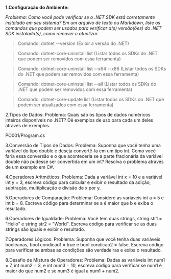 **1.Configuração do Ambiente:**

*Problema: Como você pode verificar se o .NET SDK está corretamente instalado em seu sistema? Em um arquivo de texto ou Markdown, liste os comandos que podem ser usados para verificar a(s) versão(ões) do .NET SDK instalada(s), como remover e atualizar.*

>Comando: dotnet --version (Exibir a versão do .NET)

>Comando: dotnet-core-uninstall list (Listar todos os SDKs do .NET que podem ser removidos com essa ferramenta)

>Comando: dotnet-core-uninstall list --x64 --x86 (Listar todos os SDKs do .NET que podem ser removidos com essa ferramenta)

>Comando: dotnet-core-uninstall list --all (Listar todos os SDKs do .NET que podem ser removidos com essa ferramenta)

>Comando: dotnet-core-update list (Listar todos os SDKs do .NET que podem ser atualizados com essa ferramenta)

2.Tipos de Dados:
Problema: Quais são os tipos de dados numéricos inteiros disponíveis no .NET? Dê exemplos de uso para cada um deles
através de exemplos.

PO001/Program.cs

3.Conversão de Tipos de Dados:
Problema: Suponha que você tenha uma variável do tipo double e deseja convertê-la em um tipo int. Como você faria essa
conversão e o que aconteceria se a parte fracionária da variável double não pudesse ser convertida em um int? Resolva o 
problema através de um exemplo em C#.



4.Operadores Aritméticos:
Problema: Dada a variável int x = 10 e a variável int y = 3, escreva código para calcular e exibir o resultado da adição,
subtração, multiplicação e divisão de x por y.



5.Operadores de Comparação:
Problema: Considere as variáveis int a = 5 e int b = 8. Escreva código para determinar se a é maior que b e exiba o resultado.



6.Operadores de Igualdade:
Problema: Você tem duas strings, string str1 = "Hello" e string str2 = "World". Escreva código para verificar se as duas
strings são iguais e exibir o resultado.



7.Operadores Lógicos:
Problema: Suponha que você tenha duas variáveis booleanas, bool condicao1 = true e bool condicao2 = false. Escreva código
para verificar se ambas as condições são verdadeiras e exiba o resultado.



8.Desafio de Mistura de Operadores:
Problema: Dadas as variáveis int num1 = 7, int num2 = 3, e int num3 = 10, escreva código para verificar se num1 é maior do
que num2 e se num3 é igual a num1 + num2.

